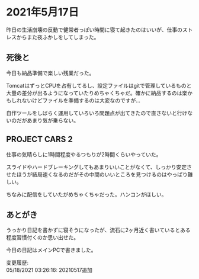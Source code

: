 # 2021年5月17日

昨日の生活崩壊の反動で健常者っぽい時間に寝て起きたのはいいが、仕事のストレスからまた夜ふかしをしてしまった。

## 死後と

今日も納品準備で楽しい残業だった。

TomcatはずっとCPUを占有してるし、設定ファイルはgitで管理しているものと大量の差分が出るようになっていたりめちゃくちゃだ。確かに納品するのは楽かもしれないけどファイルを準備するのは大変なのですが…

自作ツールをしばらく運用していろいろ問題点が出てきたので直さないと行けないのだがあまり気が乗らない。

## PROJECT CARS 2

仕事の気晴らしに1時間程度やるつもりが2時間くらいやっていた。

スライドやハードブレーキングしてもあまりいいことがなくて、しっかり安定させたほうが結局速くなるのだがその中間のいいところを見つけるのはやっぱり難しい。

ちなみに配信をしていたがめちゃくちゃだった。ハンコンがほしい。

## あとがき

うっかり日記を書かずに寝そうになったが、流石に2ヶ月近く書いているとある程度習慣付くのか思い出せた。

今日の日記はメインPCで書きました。

変更履歴:  
05/18/2021 03:26:16: 20210517追加  
